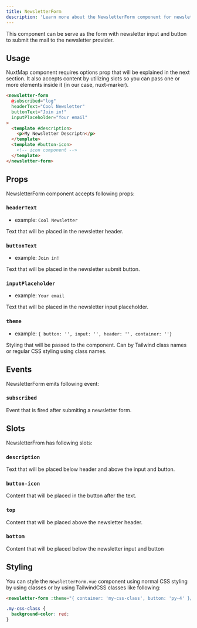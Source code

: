 ```yaml
---
title: NewsletterForm
description: 'Learn more about the NewsletterForm component for newsletter module.'
---
```


This component can be serve as the form with newsletter input and button to submit the mail to the newsletter provider.

## Usage

NuxtMap component requires options prop that will be explained in the next section. It also accepts content by utilizing slots so you can pass one or more elements inside it (in our case, nuxt-marker).

```html
<newsletter-form
  @subscribed="log"
  headerText="Cool Newsletter"
  buttonText="Join in!"
  inputPlaceholder="Your email"
>
  <template #description>
    <p>My Newsletter Descriptn</p>
  </template>
  <template #button-icon>
    <!-- icon component -->
  </template>
</newsletter-form>
```

## Props

NewsletterForm component accepts following props:

### `headerText`

- example: `Cool Newsletter`

Text that will be placed in the newsletter header.

### `buttonText`

- example: `Join in!`

Text that will be placed in the newsletter submit button.

### `inputPlaceholder`

- example: `Your email`

Text that will be placed in the newsletter input placeholder.

### `theme`

- example: `{ button: '', input: '', header: '', container: ''}`

Styling that will be passed to the component. Can by Tailwind class names or regular CSS styling using class names.

## Events

NewsletterForm emits following event:

### `subscribed`

Event that is fired after submiting a newsletter form.

## Slots

NewsletterFrom has following slots:

### `description`

Text that will be placed below header and above the input and button.

### `button-icon`

Content that will be placed in the button after the text.

### `top`

Content that will be placed above the newsletter header.

### `bottom`

Content that will be placed below the newsletter input and button

## Styling

You can style the `NewsletterForm.vue` component using normal CSS styling by using classes or by using TailwindCSS classes like following:

```html
<newsletter-form :theme="{ container: 'my-css-class', button: 'py-4' }/>
```

```css
.my-css-class {
  background-color: red;
}
```
